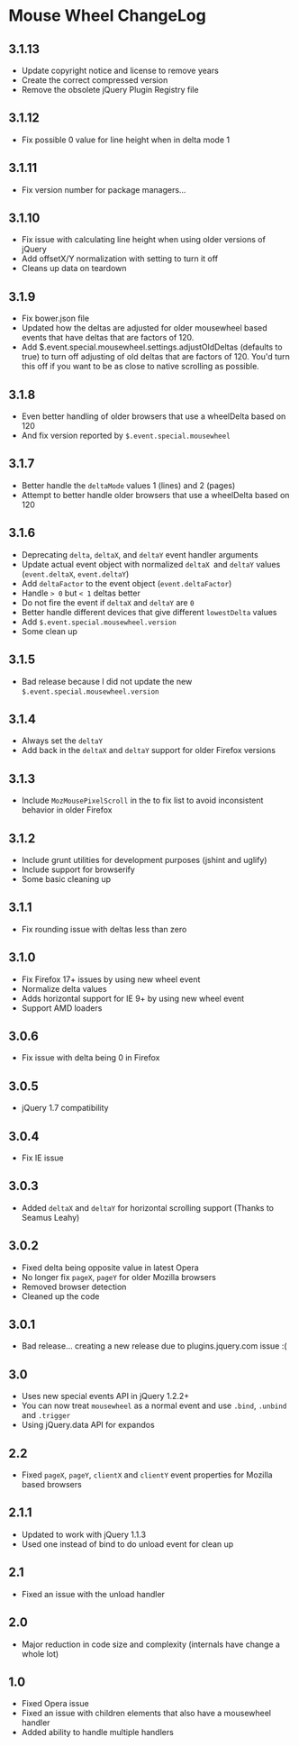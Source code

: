 # Mouse Wheel ChangeLog

## 3.1.13

* Update copyright notice and license to remove years
* Create the correct compressed version
* Remove the obsolete jQuery Plugin Registry file

## 3.1.12

* Fix possible 0 value for line height when in delta mode 1

## 3.1.11

* Fix version number for package managers...

## 3.1.10

* Fix issue with calculating line height when using older versions of jQuery
* Add offsetX/Y normalization with setting to turn it off
* Cleans up data on teardown

## 3.1.9

* Fix bower.json file
* Updated how the deltas are adjusted for older mousewheel based events that have deltas that are factors of 120.
* Add $.event.special.mousewheel.settings.adjustOldDeltas (defaults to true) to turn off adjusting of old deltas that
  are factors of 120. You'd turn this off if you want to be as close to native scrolling as possible.

## 3.1.8

* Even better handling of older browsers that use a wheelDelta based on 120
* And fix version reported by `$.event.special.mousewheel`

## 3.1.7

* Better handle the `deltaMode` values 1 (lines) and 2 (pages)
* Attempt to better handle older browsers that use a wheelDelta based on 120

## 3.1.6

* Deprecating `delta`, `deltaX`, and `deltaY` event handler arguments
* Update actual event object with normalized `deltaX `and `deltaY` values (`event.deltaX`, `event.deltaY`)
* Add `deltaFactor` to the event object (`event.deltaFactor`)
* Handle `> 0` but `< 1` deltas better
* Do not fire the event if `deltaX` and `deltaY` are `0`
* Better handle different devices that give different `lowestDelta` values
* Add `$.event.special.mousewheel.version`
* Some clean up

## 3.1.5

* Bad release because I did not update the new `$.event.special.mousewheel.version`

## 3.1.4

* Always set the `deltaY`
* Add back in the `deltaX` and `deltaY` support for older Firefox versions

## 3.1.3

* Include `MozMousePixelScroll` in the to fix list to avoid inconsistent behavior in older Firefox

## 3.1.2

* Include grunt utilities for development purposes (jshint and uglify)
* Include support for browserify
* Some basic cleaning up

## 3.1.1

* Fix rounding issue with deltas less than zero

## 3.1.0

* Fix Firefox 17+ issues by using new wheel event
* Normalize delta values
* Adds horizontal support for IE 9+ by using new wheel event
* Support AMD loaders

## 3.0.6

* Fix issue with delta being 0 in Firefox

## 3.0.5

* jQuery 1.7 compatibility

## 3.0.4

* Fix IE issue

## 3.0.3

* Added `deltaX` and `deltaY` for horizontal scrolling support (Thanks to Seamus Leahy)

## 3.0.2

* Fixed delta being opposite value in latest Opera
* No longer fix `pageX`, `pageY` for older Mozilla browsers
* Removed browser detection
* Cleaned up the code

## 3.0.1

* Bad release... creating a new release due to plugins.jquery.com issue :(

## 3.0

* Uses new special events API in jQuery 1.2.2+
* You can now treat `mousewheel` as a normal event and use `.bind`, `.unbind` and `.trigger`
* Using jQuery.data API for expandos

## 2.2

* Fixed `pageX`, `pageY`, `clientX` and `clientY` event properties for Mozilla based browsers

## 2.1.1

* Updated to work with jQuery 1.1.3
* Used one instead of bind to do unload event for clean up

## 2.1

* Fixed an issue with the unload handler

## 2.0

* Major reduction in code size and complexity (internals have change a whole lot)

## 1.0

* Fixed Opera issue
* Fixed an issue with children elements that also have a mousewheel handler
* Added ability to handle multiple handlers
